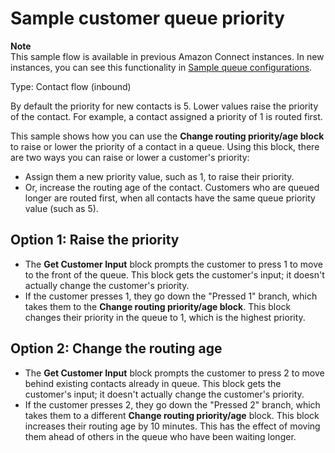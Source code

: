 # Sample customer queue priority<a name="sample-customer-queue-priority"></a>

**Note**  
This sample flow is available in previous Amazon Connect instances\. In new instances, you can see this functionality in [Sample queue configurations](sample-queue-configurations.md)\. 

Type: Contact flow \(inbound\)

By default the priority for new contacts is 5\. Lower values raise the priority of the contact\. For example, a contact assigned a priority of 1 is routed first\.

This sample shows how you can use the **Change routing priority/age block** to raise or lower the priority of a contact in a queue\. Using this block, there are two ways you can raise or lower a customer's priority: 
+ Assign them a new priority value, such as 1, to raise their priority\.
+ Or, increase the routing age of the contact\. Customers who are queued longer are routed first, when all contacts have the same queue priority value \(such as 5\)\.

## Option 1: Raise the priority<a name="option1-sample-customer-queue-priority"></a>
+ The **Get Customer Input** block prompts the customer to press 1 to move to the front of the queue\. This block gets the customer's input; it doesn't actually change the customer's priority\. 
+ If the customer presses 1, they go down the "Pressed 1" branch, which takes them to the **Change routing priority/age block**\. This block changes their priority in the queue to 1, which is the highest priority\. 

## Option 2: Change the routing age<a name="option2-sample-customer-queue-priority"></a>
+ The **Get Customer Input** block prompts the customer to press 2 to move behind existing contacts already in queue\. This block gets the customer's input; it doesn't actually change the customer's priority\. 
+ If the customer presses 2, they go down the "Pressed 2" branch, which takes them to a different **Change routing priority/age** block\. This block increases their routing age by 10 minutes\. This has the effect of moving them ahead of others in the queue who have been waiting longer\.